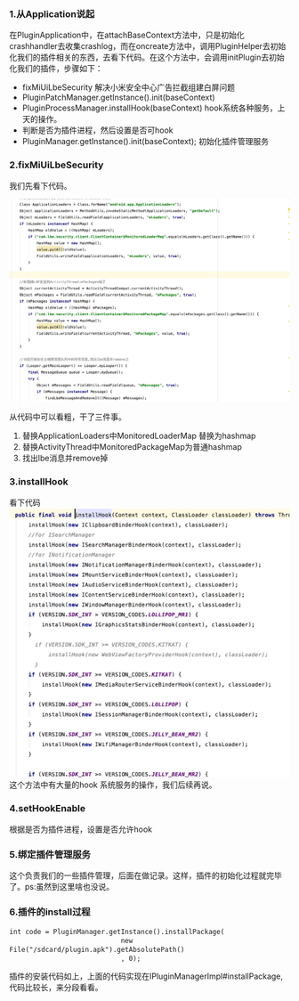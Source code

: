 ### 1.从Application说起

在PluginApplication中，在attachBaseContext方法中，只是初始化crashhandler去收集crashlog，而在oncreate方法中，调用PluginHelper去初始化我们的插件相关的东西，去看下代码。在这个方法中，会调用initPlugin去初始化我们的插件，步骤如下：

* fixMiUiLbeSecurity 解决小米安全中心广告拦截组建白屏问题
* PluginPatchManager.getInstance().init(baseContext) 
* PluginProcessManager.installHook(baseContext) hook系统各种服务，上天的操作。
* 判断是否为插件进程，然后设置是否可hook
* PluginManager.getInstance().init(baseContext); 初始化插件管理服务

### 2.fixMiUiLbeSecurity

我们先看下代码。

![](./images/image_1.png)

从代码中可以看粗，干了三件事。

1. 替换ApplicationLoaders中MonitoredLoaderMap 替换为hashmap
2. 替换ActivityThread中MonitoredPackageMap为普通hashmap
3. 找出lbe消息并remove掉


### 3.installHook

看下代码
![](./images/image_2.png)
这个方法中有大量的hook 系统服务的操作，我们后续再说。

### 4.setHookEnable

根据是否为插件进程，设置是否允许hook

### 5.绑定插件管理服务

这个负责我们的一些插件管理，后面在做记录。这样，插件的初始化过程就完毕了。ps:虽然到这里啥也没说。

### 6.插件的install过程
```
int code = PluginManager.getInstance().installPackage(
                            new File("/sdcard/plugin.apk").getAbsolutePath()
                            , 0);
```

插件的安装代码如上，上面的代码实现在IPluginManagerImpl#installPackage,代码比较长，来分段看看。


